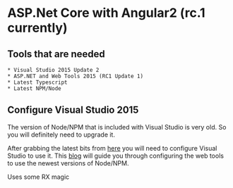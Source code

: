 # ASP.Net Core with Angular2 (rc.1 currently)

## Tools that are needed

    * Visual Studio 2015 Update 2 
    * ASP.NET and Web Tools 2015 (RC1 Update 1)
    * Latest Typescript 
    * Latest NPM/Node

 ## Configure Visual Studio 2015


The version of Node/NPM that is included with Visual Studio is very old. So you will 
definitely need to upgrade it. 

After grabbing the latest bits from [here](https://nodejs.org) 
you will need to configure Visual Studio to use it. This [blog](https://blogs.msdn.microsoft.com/webdev/2015/03/19/customize-external-web-tools-in-visual-studio-2015/) will guide you through
configuring the web tools to use the newest versions of Node/NPM.

Uses some RX magic
